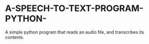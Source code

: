 # A-SPEECH-TO-TEXT-PROGRAM-PYTHON-
A simple python program that reads an audio file, and transcribes its contents.
